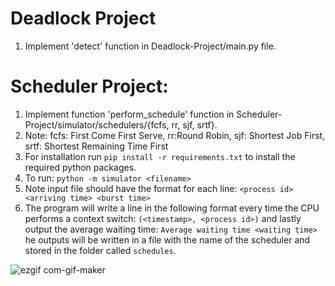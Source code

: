 # Deadlock Project
1. Implement 'detect' function in Deadlock-Project/main.py file.

# Scheduler Project:
1. Implement function 'perform_schedule' function in Scheduler-Project/simulator/schedulers/{fcfs, rr, sjf, srtf}. 
2. Note: fcfs: First Come First Serve, rr:Round Robin, sjf: Shortest Job First, srtf: Shortest Remaining Time First 
3. For installation run `pip install -r requirements.txt` to install the required python packages.
4. To run: `python -m simulator <filename>`
5. Note input file should have the format for each line: `<process id> <arriving time> <burst time>`
6. The program will write a line in the following format every time the CPU performs a context switch: `(<timestamp>, <process id>)` and lastly output the average waiting time: `Average waiting time <waiting time>` he outputs will be written in a file with the name of the scheduler and stored in the folder called `schedules`.

![ezgif com-gif-maker](https://user-images.githubusercontent.com/57441828/119667443-97400a00-be36-11eb-9f58-814e9d9a25ef.gif)
